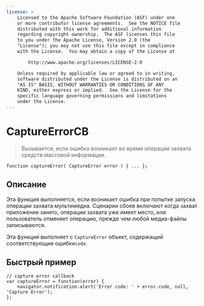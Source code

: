 ```yaml
---
license: >
    Licensed to the Apache Software Foundation (ASF) under one
    or more contributor license agreements.  See the NOTICE file
    distributed with this work for additional information
    regarding copyright ownership.  The ASF licenses this file
    to you under the Apache License, Version 2.0 (the
    "License"); you may not use this file except in compliance
    with the License.  You may obtain a copy of the License at

        http://www.apache.org/licenses/LICENSE-2.0

    Unless required by applicable law or agreed to in writing,
    software distributed under the License is distributed on an
    "AS IS" BASIS, WITHOUT WARRANTIES OR CONDITIONS OF ANY
    KIND, either express or implied.  See the License for the
    specific language governing permissions and limitations
    under the License.
---
```


# CaptureErrorCB

> Вызывается, если ошибка возникает во время операции захвата средств массовой информации.

    function captureError( CaptureError error ) { ... };
    

## Описание

Эта функция выполняется, если возникает ошибка при попытке запуска операции захвата мультимедиа. Сценарии сбоев включают когда захват приложение занято, операции захвата уже имеет место, или пользователь отменяет операцию, прежде чем любой медиа-файлы записываются.

Эта функция выполняет с `CaptureError` объект, содержащий соответствующие ошибки`code`.

## Быстрый пример

    // capture error callback
    var captureError = function(error) {
        navigator.notification.alert('Error code: ' + error.code, null, 'Capture Error');
    };